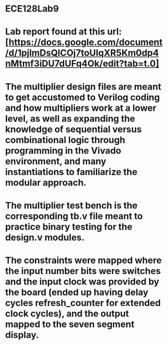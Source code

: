 # ECE128Lab9

# Lab report found at this url: [https://docs.google.com/document/d/1pjlmDsQlCOj7toUIqXR5Km0dp4nMtmf3iDU7dUFq4Ok/edit?tab=t.0]

# The multiplier design files are meant to get accustomed to Verilog coding and how multipliers work at a lower level, as well as expanding the knowledge of sequential versus combinational logic through programming in the Vivado environment, and many instantiations to familiarize the modular approach.
# The multiplier test bench is the corresponding tb.v file meant to practice binary testing for the design.v modules.

# The constraints were mapped where the input number bits were switches and the input clock was provided by the board (ended up having delay cycles refresh_counter for extended clock cycles), and the output mapped to the seven segment display.
